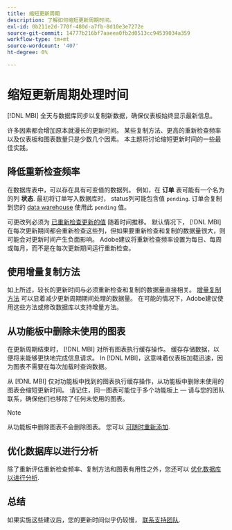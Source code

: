 ```yaml
---
title: 缩短更新周期
description: 了解如何缩短更新周期时间。
exl-id: 0b211e2d-770f-480d-a7fb-8d10e3e7272e
source-git-commit: 14777b216bf7aaeea0fb2d0513cc94539034a359
workflow-type: tm+mt
source-wordcount: '407'
ht-degree: 0%

---
```


# 缩短更新周期处理时间

[!DNL MBI] 全天与数据库同步以复制新数据，确保仪表板始终显示最新信息。

许多因素都会增加原本就漫长的更新时间。 某些复制方法、更高的重新检查频率以及仪表板和图表数量只是少数几个因素。 本主题将讨论缩短更新时间的一些最佳实践。

## 降低重新检查频率

在数据库表中，可以存在具有可变值的数据列。 例如，在 **订单** 表可能有一个名为的列 **状态**. 最初将订单写入数据库时， status列可能包含值 `pending`. 订单会复制到您的 [data warehouse](../data-analyst/data-warehouse-mgr/tour-dwm.md) 使用此 `pending` 值。

可更改列必须为 [已重新检查更新的值](../data-analyst/data-warehouse-mgr/cfg-data-rechecks.md) 随着时间推移。 默认情况下， [!DNL MBI] 在每次更新期间都会重新检查这些列，但如果要重新检查和复制的数据量很大，则可能会对更新时间产生负面影响。 Adobe建议将重新检查频率设置为每日、每周或每月，而不是在每次更新期间运行重新检查。

## 使用增量复制方法

如上所述，较长的更新时间与必须重新检查和复制的数据量直接相关。 [增量复制方法](../data-analyst/data-warehouse-mgr/cfg-replication-methods.md) 可以显着减少更新周期期间处理的数据量。 在可能的情况下，Adobe建议使用这些方法或修改数据库以支持增量方法。

## 从功能板中删除未使用的图表

在更新周期结束时， [!DNL MBI] 对所有图表执行缓存操作。 缓存存储数据，以便将来能够更快地完成信息请求。 In [!DNL MBI]，这意味着仪表板加载迅速，因为图表不需要在每次加载时查询数据。

从 [!DNL MBI] 仅对功能板中找到的图表执行缓存操作，从功能板中删除未使用的图表会缩短更新时间。 请记住，同一图表可能位于多个功能板上 — 请与您的团队联系，确保他们也移除了任何未使用的图表。

>[!NOTE]
>
>从功能板中删除图表不会删除图表。 您可以 [可随时重新添加](../data-user/dashboards/add-charts-dashboard.md).

## 优化数据库以进行分析

除了重新评估重新检查频率、复制方法和图表有用性之外，您还可以 [优化数据库以进行分析](../best-practices/opt-db-analysis.md).

## 总结

如果实施这些建议后，您的更新时间似乎仍较慢， [联系支持团队](https://experienceleague.adobe.com/docs/commerce-knowledge-base/kb/troubleshooting/miscellaneous/mbi-service-policies.html?lang=en).
